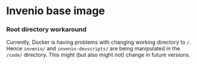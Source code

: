 Invenio base image
==================

### Root directory workaround
Currently, Docker is having problems with changing working directory to `/`.
Hence `invenio/` and `invenio-devscripts/` are being manipulated in the 
`/code/` directory. This might (but also might not) change in future versions.
